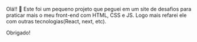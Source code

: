Olá!! :wave:
Este foi um pequeno projeto que peguei em um site de desafios para praticar mais o meu front-end com HTML, CSS e JS. Logo mais refarei ele com outras tecnologias(React, next, etc). 

Obrigado!
